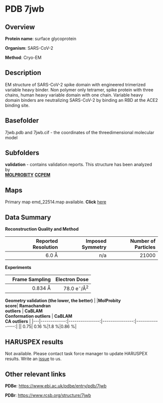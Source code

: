 # PDB 7jwb

## Overview

**Protein name**: surface glycoprotein

**Organism**: SARS-CoV-2

**Method**: Cryo-EM

## Description

EM structure of SARS-CoV-2 spike domain with engineered trimerized variable heavy binder. Non polymer only tetramer, spike protein with three chains, human heavy variable domain with one chain. Variable heavy domain binders are neutralizing SARS-CoV-2 by binding an RBD at the ACE2 binding site. 

## Basefolder

7jwb.pdb and 7jwb.cif - the coordinates of the threedimensional molecular model

## Subfolders





**validation** - contains validation reports. This structure has been analyzed by <br>  [**MOLPROBITY**](https://github.com/thorn-lab/coronavirus_structural_task_force/tree/master/pdb/surface_glycoprotein/SARS-CoV-2/7jwb/validation/molprobity)   [**CCPEM**](https://github.com/thorn-lab/coronavirus_structural_task_force/tree/master/pdb/surface_glycoprotein/SARS-CoV-2/7jwb/validation/ccpem-validation) 



## Maps

Primary map emd_22514.map available. **Click** [here](http://ftp.wwpdb.org/pub/emdb/structures/EMD-22514/map/) 

## Data Summary
**Reconstruction Quality and Method**

|   | Reported Resolution | Imposed Symmetry | Number of Particles |
|---|-------------:|----------------:|--------------:|
|   |6.0 Å|n/a|21000|

**Experiments**

|   | Frame Sampling | Electron Dose |
|---|-------------:|----------------:|
|   |0.834 Å|78.0 e<sup>-</sup>/Å<sup>2</sup>|

**Geometry validation (the lower, the better)**
|   |**MolProbity<br>score**| **Ramachandran<br>outliers** | **CaBLAM<br>Conformation outliers** | **CaBLAM<br>CA outliers** |
|---|-------------:|----------------:|----------------:|----------------:|
||  0.75|  0.16 %|1.8 %|0.86 %|

## HARUSPEX results

Not available. Please contact task force manager to update HARUSPEX results. Write an [issue](https://github.com/thorn-lab/coronavirus_structural_task_force/issues) to us.

## Other relevant links 
**PDBe**:  https://www.ebi.ac.uk/pdbe/entry/pdb/7jwb
 
**PDBr**: https://www.rcsb.org/structure/7jwb 
